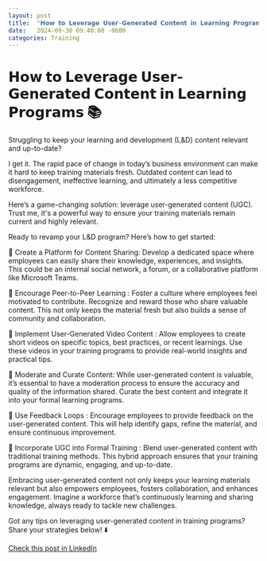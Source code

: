 ```yaml
---
layout: post
title:  "𝗛𝗼𝘄 𝘁𝗼 𝗟𝗲𝘃𝗲𝗿𝗮𝗴𝗲 𝗨𝘀𝗲𝗿-𝗚𝗲𝗻𝗲𝗿𝗮𝘁𝗲𝗱 𝗖𝗼𝗻𝘁𝗲𝗻𝘁 𝗶𝗻 𝗟𝗲𝗮𝗿𝗻𝗶𝗻𝗴 𝗣𝗿𝗼𝗴𝗿𝗮𝗺𝘀 📚"
date:   2024-09-30 09:40:00 -0600
categories: Training
---
```


# 𝗛𝗼𝘄 𝘁𝗼 𝗟𝗲𝘃𝗲𝗿𝗮𝗴𝗲 𝗨𝘀𝗲𝗿-𝗚𝗲𝗻𝗲𝗿𝗮𝘁𝗲𝗱 𝗖𝗼𝗻𝘁𝗲𝗻𝘁 𝗶𝗻 𝗟𝗲𝗮𝗿𝗻𝗶𝗻𝗴 𝗣𝗿𝗼𝗴𝗿𝗮𝗺𝘀 📚

Struggling to keep your learning and development (L&D) content relevant and up-to-date?

I get it. The rapid pace of change in today’s business environment can make it hard to keep training materials fresh. Outdated content can lead to disengagement, ineffective learning, and ultimately a less competitive workforce.

Here’s a game-changing solution: leverage user-generated content (UGC). Trust me, it's a powerful way to ensure your training materials remain current and highly relevant. 

Ready to revamp your L&D program? Here’s how to get started:

📌 Create a Platform for Content Sharing: Develop a dedicated space where employees can easily share their knowledge, experiences, and insights. This could be an internal social network, a forum, or a collaborative platform like Microsoft Teams.

📌 Encourage Peer-to-Peer Learning : Foster a culture where employees feel motivated to contribute. Recognize and reward those who share valuable content. This not only keeps the material fresh but also builds a sense of community and collaboration.

📌 Implement User-Generated Video Content : Allow employees to create short videos on specific topics, best practices, or recent learnings. Use these videos in your training programs to provide real-world insights and practical tips.

📌 Moderate and Curate Content: While user-generated content is valuable, it’s essential to have a moderation process to ensure the accuracy and quality of the information shared. Curate the best content and integrate it into your formal learning programs.

📌 Use Feedback Loops : Encourage employees to provide feedback on the user-generated content. This will help identify gaps, refine the material, and ensure continuous improvement.

📌 Incorporate UGC into Formal Training : Blend user-generated content with traditional training methods. This hybrid approach ensures that your training programs are dynamic, engaging, and up-to-date.

Embracing user-generated content not only keeps your learning materials relevant but also empowers employees, fosters collaboration, and enhances engagement. Imagine a workforce that’s continuously learning and sharing knowledge, always ready to tackle new challenges.

Got any tips on leveraging user-generated content in training programs? Share your strategies below! ⬇️

[Check this post in LinkedIn](https://www.linkedin.com/posts/xmorera_learninganddevelopment-usergeneratedcontent-activity-7246514159327092736-iLuz?utm_source=share&utm_medium=member_desktop)